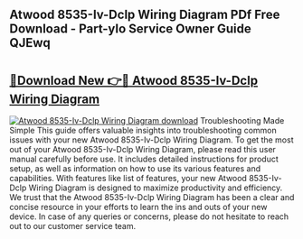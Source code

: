 ## Atwood 8535-Iv-Dclp Wiring Diagram PDf Free Download - Part-yIo Service Owner Guide QJEwq

# <h2><a href="http://dfn7r0o.blite.top/?on=Atwood+8535-Iv-Dclp+Wiring+Diagram">🔗Download New 👉🔴 Atwood 8535-Iv-Dclp Wiring Diagram</a></h2>

[![Atwood 8535-Iv-Dclp Wiring Diagram download](https://i.imgur.com/lujVjoI.png)](http://dfn7r0o.blite.top/?on=Atwood+8535-Iv-Dclp+Wiring+Diagram)
Troubleshooting Made Simple This guide offers valuable insights into troubleshooting common issues with your new Atwood 8535-Iv-Dclp Wiring Diagram. To get the most out of your Atwood 8535-Iv-Dclp Wiring Diagram, please read this user manual carefully before use. It includes detailed instructions for product setup, as well as information on how to use its various features and capabilities. With features like list of features, your new Atwood 8535-Iv-Dclp Wiring Diagram is designed to maximize productivity and efficiency. We trust that the Atwood 8535-Iv-Dclp Wiring Diagram has been a clear and concise resource in your efforts to learn the ins and outs of your new device. In case of any queries or concerns, please do not hesitate to reach out to our customer service team.
